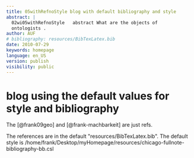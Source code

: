 ```yaml
---
title: 05withRefnoStyle blog with default bibliography and style
abstract: |
  02wi05withRefnoStyle   abstract What are the objects of
  ontologists .
author: AUF
# bibliography: resources/BibTexLatex.bib
date: 2010-07-29
keywords: homepage
language: en_US
version: publish
visibility: public
---
```



# blog using the default values for style and bibliography
 
The [@frank09geo] and [@frank-machbarkeit] are just refs.

The references are in the default "resources/BibTexLatex.bib". 
The default style is /home/frank/Desktop/myHomepage/resources/chicago-fullnote-bibliography-bb.csl 

 